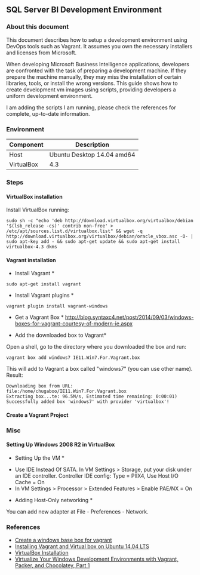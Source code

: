 ## SQL Server BI Development Environment

### About this document

This document describes how to setup a development environment using DevOps tools such as Vagrant. It assumes you own the necessary installers and licenses from Microsoft.

When developing Microsoft Business Intelligence applications, developers are confronted with the task of preparing a development machine. If they prepare the machine manually, they may miss the installation of certain libraries, tools, or install the wrong versions. This guide shows how to create development vm images using scripts, providing developers a uniform development environment.  

I am adding the scripts I am running, please check the references for complete, up-to-date information.


### Environment

Component | Description
----------|------------
Host | Ubuntu Desktop 14.04 amd64
VirtualBox | 4.3


### Steps

#### VirtualBox installation

Install VirtualBox running:

```
sudo sh -c "echo 'deb http://download.virtualbox.org/virtualbox/debian '$(lsb_release -cs)' contrib non-free' > /etc/apt/sources.list.d/virtualbox.list" && wget -q http://download.virtualbox.org/virtualbox/debian/oracle_vbox.asc -O- | sudo apt-key add - && sudo apt-get update && sudo apt-get install virtualbox-4.3 dkms
```

#### Vagrant installation

* Install Vagrant *

```
sudo apt-get install vagrant
```

* Install Vagrant plugins *

```
vagrant plugin install vagrant-windows
```

* Get a Vagrant Box *
http://blog.syntaxc4.net/post/2014/09/03/windows-boxes-for-vagrant-courtesy-of-modern-ie.aspx


* Add the downloaded box to Vagrant*

Open a shell, go to the directory where you downloaded the box and run:

```
vagrant box add windows7 IE11.Win7.For.Vagrant.box
```

This will add to Vagrant a box called "windows7" (you can use other name). Result:

```
Downloading box from URL: file:/home/chugaboo/IE11.Win7.For.Vagrant.box
Extracting box...te: 96.5M/s, Estimated time remaining: 0:00:01)
Successfully added box 'windows7' with provider 'virtualbox'!
```

#### Create a Vagrant Project







### Misc

#### Setting Up Windows 2008 R2 in VirtualBox 

* Setting Up the VM *

- Use IDE Instead Of SATA. In VM Settings > Storage, put your disk under an IDE controller. Controller IDE config: Type = PIIX4, Use Host I/O Cache = On
- In VM Settings > Processor > Extended Features > Enable PAE/NX = On


* Adding Host-Only networking *

You can add new adapter at File - Preferences - Network.



### References
- [Create a windows base box for vagrant](http://www.thomasvjames.com/2013/09/create-a-windows-base-box-for-vagrant/)
- [Installing Vagrant and Virtual box on Ubuntu 14.04 LTS](http://www.olindata.com/blog/2014/07/installing-vagrant-and-virtual-box-ubuntu-1404-lts)
- [VirtualBox Installation](https://help.ubuntu.com/community/VirtualBox/Installation)
- [Virtualize Your Windows Development Environments with Vagrant, Packer, and Chocolatey, Part 1](http://www.developer.com/net/virtualize-your-windows-development-environments-with-vagrant-packer-and-chocolatey-part-1.html)

